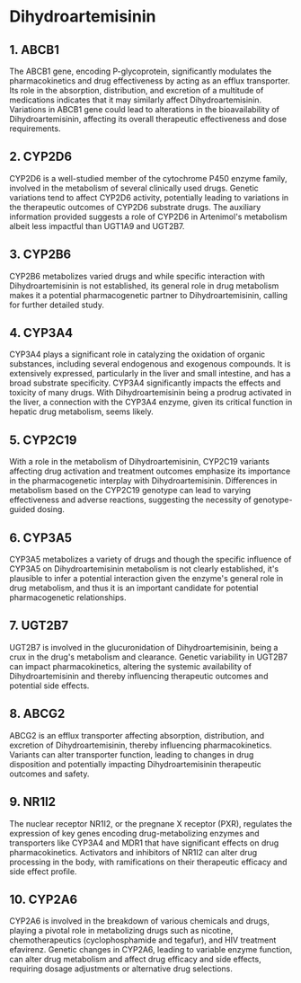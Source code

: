 # Dihydroartemisinin

## 1. ABCB1
The ABCB1 gene, encoding P-glycoprotein, significantly modulates the pharmacokinetics and drug effectiveness by acting as an efflux transporter. Its role in the absorption, distribution, and excretion of a multitude of medications indicates that it may similarly affect Dihydroartemisinin. Variations in ABCB1 gene could lead to alterations in the bioavailability of Dihydroartemisinin, affecting its overall therapeutic effectiveness and dose requirements.

## 2. CYP2D6
CYP2D6 is a well-studied member of the cytochrome P450 enzyme family, involved in the metabolism of several clinically used drugs. Genetic variations tend to affect CYP2D6 activity, potentially leading to variations in the therapeutic outcomes of CYP2D6 substrate drugs. The auxiliary information provided suggests a role of CYP2D6 in Artenimol's metabolism albeit less impactful than UGT1A9 and UGT2B7.

## 3. CYP2B6
CYP2B6 metabolizes varied drugs and while specific interaction with Dihydroartemisinin is not established, its general role in drug metabolism makes it a potential pharmacogenetic partner to Dihydroartemisinin, calling for further detailed study.

## 4. CYP3A4
CYP3A4 plays a significant role in catalyzing the oxidation of organic substances, including several endogenous and exogenous compounds. It is extensively expressed, particularly in the liver and small intestine, and has a broad substrate specificity. CYP3A4 significantly impacts the effects and toxicity of many drugs. With Dihydroartemisinin being a prodrug activated in the liver, a connection with the CYP3A4 enzyme, given its critical function in hepatic drug metabolism, seems likely.

## 5. CYP2C19
With a role in the metabolism of Dihydroartemisinin, CYP2C19 variants affecting drug activation and treatment outcomes emphasize its importance in the pharmacogenetic interplay with Dihydroartemisinin. Differences in metabolism based on the CYP2C19 genotype can lead to varying effectiveness and adverse reactions, suggesting the necessity of genotype-guided dosing.

## 6. CYP3A5
CYP3A5 metabolizes a variety of drugs and though the specific influence of CYP3A5 on Dihydroartemisinin metabolism is not clearly established, it's plausible to infer a potential interaction given the enzyme's general role in drug metabolism, and thus it is an important candidate for potential pharmacogenetic relationships.

## 7. UGT2B7
UGT2B7 is involved in the glucuronidation of Dihydroartemisinin, being a crux in the drug's metabolism and clearance. Genetic variability in UGT2B7 can impact pharmacokinetics, altering the systemic availability of Dihydroartemisinin and thereby influencing therapeutic outcomes and potential side effects.

## 8. ABCG2
ABCG2 is an efflux transporter affecting absorption, distribution, and excretion of Dihydroartemisinin, thereby influencing pharmacokinetics. Variants can alter transporter function, leading to changes in drug disposition and potentially impacting Dihydroartemisinin therapeutic outcomes and safety.

## 9. NR1I2
The nuclear receptor NR1I2, or the pregnane X receptor (PXR), regulates the expression of key genes encoding drug-metabolizing enzymes and transporters like CYP3A4 and MDR1 that have significant effects on drug pharmacokinetics. Activators and inhibitors of NR1I2 can alter drug processing in the body, with ramifications on their therapeutic efficacy and side effect profile.

## 10. CYP2A6
CYP2A6 is involved in the breakdown of various chemicals and drugs, playing a pivotal role in metabolizing drugs such as nicotine, chemotherapeutics (cyclophosphamide and tegafur), and HIV treatment efavirenz. Genetic changes in CYP2A6, leading to variable enzyme function, can alter drug metabolism and affect drug efficacy and side effects, requiring dosage adjustments or alternative drug selections.

